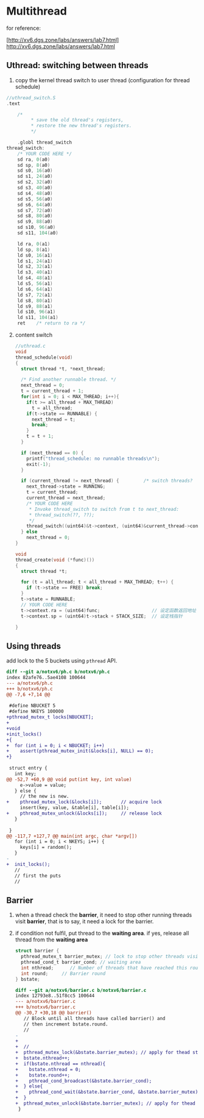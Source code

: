 # Multithread

for reference:

[http://xv6.dgs.zone/labs/answers/lab7.html] http://xv6.dgs.zone/labs/answers/lab7.html

## Uthread: switching between threads

1. copy the kernel thread switch to user thread   (configuration for thread schedule)

```c
//uthread_switch.S
.text

	/*
         * save the old thread's registers,
         * restore the new thread's registers.
         */

	.globl thread_switch
thread_switch:
	/* YOUR CODE HERE */
	sd ra, 0(a0)
	sd sp, 8(a0)
	sd s0, 16(a0)
	sd s1, 24(a0)
	sd s2, 32(a0)
	sd s3, 40(a0)
	sd s4, 48(a0)
	sd s5, 56(a0)
	sd s6, 64(a0)
	sd s7, 72(a0)
	sd s8, 80(a0)
	sd s9, 88(a0)
	sd s10, 96(a0)
	sd s11, 104(a0)

	ld ra, 0(a1)
	ld sp, 8(a1)
	ld s0, 16(a1)
	ld s1, 24(a1)
	ld s2, 32(a1)
	ld s3, 40(a1)
	ld s4, 48(a1)
	ld s5, 56(a1)
	ld s6, 64(a1)
	ld s7, 72(a1)
	ld s8, 80(a1)
	ld s9, 88(a1)
	ld s10, 96(a1)
	ld s11, 104(a1)
	ret    /* return to ra */

```

2. content switch

   ```c
   //uthread.c
   void 
   thread_schedule(void)
   {
     struct thread *t, *next_thread;
   
     /* Find another runnable thread. */
     next_thread = 0;
     t = current_thread + 1;
     for(int i = 0; i < MAX_THREAD; i++){
       if(t >= all_thread + MAX_THREAD)
         t = all_thread;
       if(t->state == RUNNABLE) {
         next_thread = t;
         break;
       }
       t = t + 1;
     }
   
     if (next_thread == 0) {
       printf("thread_schedule: no runnable threads\n");
       exit(-1);
     }
   
     if (current_thread != next_thread) {         /* switch threads?  */
       next_thread->state = RUNNING;
       t = current_thread;
       current_thread = next_thread;
       /* YOUR CODE HERE
        * Invoke thread_switch to switch from t to next_thread:
        * thread_switch(??, ??);
        */
       thread_switch((uint64)&t->context, (uint64)&current_thread->context);
     } else
       next_thread = 0;
   }		
   ```

   ```c
   void 
   thread_create(void (*func)())
   {
     struct thread *t;
   
     for (t = all_thread; t < all_thread + MAX_THREAD; t++) {
       if (t->state == FREE) break;
     }
     t->state = RUNNABLE;
     // YOUR CODE HERE
     t->context.ra = (uint64)func;                   // 设定函数返回地址
     t->context.sp = (uint64)t->stack + STACK_SIZE;  // 设定栈指针
   
   }
   
   ```

   

## Using threads

add lock to the 5 buckets using `pthread` API.

```diff
diff --git a/notxv6/ph.c b/notxv6/ph.c
index 82afe76..5ae4108 100644
--- a/notxv6/ph.c
+++ b/notxv6/ph.c
@@ -7,6 +7,14 @@
 
 #define NBUCKET 5
 #define NKEYS 100000
+pthread_mutex_t locks[NBUCKET];
+
+void
+init_locks()
+{
+  for (int i = 0; i < NBUCKET; i++)
+    assert(pthread_mutex_init(&locks[i], NULL) == 0);
+}
 
 struct entry {
   int key;
@@ -52,7 +60,9 @@ void put(int key, int value)
     e->value = value;
   } else {
     // the new is new.
+    pthread_mutex_lock(&locks[i]);       // acquire lock
     insert(key, value, &table[i], table[i]);
+    pthread_mutex_unlock(&locks[i]);     // release lock
   }
 
 }
@@ -117,7 +127,7 @@ main(int argc, char *argv[])
   for (int i = 0; i < NKEYS; i++) {
     keys[i] = random();
   }
-
+  init_locks();
   //
   // first the puts
   //
```

## Barrier

1. when a thread check the **barrier**, it need to stop other running threads visit **barrier**, that is to say, it need a lock for the barrier.

2. if condition not fulfil, put thread to the **waiting area**. if yes, release all thread from the **waiting area**   

   

   ```c
   struct barrier {
     pthread_mutex_t barrier_mutex; // lock to stop other threads visit barrier
     pthread_cond_t barrier_cond; // waiting area
     int nthread;      // Number of threads that have reached this round of the barrier
     int round;     // Barrier round
   } bstate;
   ```

   ```diff
   diff --git a/notxv6/barrier.c b/notxv6/barrier.c
   index 12793e8..51f8cc5 100644
   --- a/notxv6/barrier.c
   +++ b/notxv6/barrier.c
   @@ -30,7 +30,18 @@ barrier()
      // Block until all threads have called barrier() and
      // then increment bstate.round.
      //
   -  
   +
   +  //
   +  pthread_mutex_lock(&bstate.barrier_mutex); // apply for thead state lock
   +  bstate.nthread++;
   +  if(bstate.nthread == nthread){
   +    bstate.nthread = 0;
   +    bstate.round++;
   +    pthread_cond_broadcast(&bstate.barrier_cond); 
   +  } else{
   +    pthread_cond_wait(&bstate.barrier_cond, &bstate.barrier_mutex);
   +  }
   +  pthread_mutex_unlock(&bstate.barrier_mutex); // apply for thead state lock
    }
   ```

   
